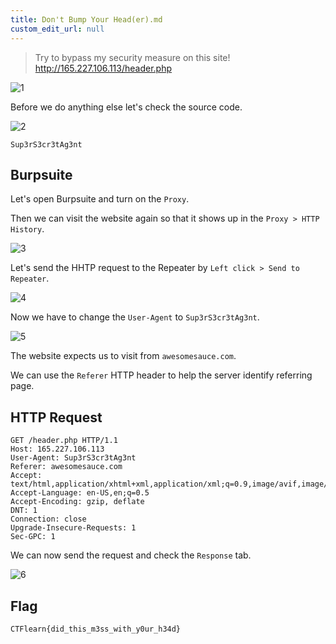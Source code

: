 ```yaml
---
title: Don't Bump Your Head(er).md
custom_edit_url: null
---
```


> Try to bypass my security measure on this site! http://165.227.106.113/header.php

![1](https://github.com/Knign/Write-ups/assets/110326359/ecd02f95-ab41-4a3a-9972-08926b96078c)

Before we do anything else let's check the source code.

![2](https://github.com/Knign/Write-ups/assets/110326359/6bce9304-1b8c-4f33-8f15-8e2079bdb39f)

```
Sup3rS3cr3tAg3nt
```
## Burpsuite
Let's open Burpsuite and turn on the `Proxy`.

Then we can visit the website again so that it shows up in the `Proxy > HTTP History`.

![3](https://github.com/Knign/Write-ups/assets/110326359/4e6a4862-c78f-4692-ab7f-6e56f6953d80)

Let's send the HHTP request to the Repeater by `Left click > Send to Repeater`.

![4](https://github.com/Knign/Write-ups/assets/110326359/3526c0ea-ac2e-40a4-a3b9-5e8fe4bf932c)

Now we have to change the `User-Agent` to `Sup3rS3cr3tAg3nt`.

![5](https://github.com/Knign/Write-ups/assets/110326359/93ba7f74-364b-4b08-b909-40e758cae7d6)

The website expects us to visit from `awesomesauce.com`.

We can use the `Referer` HTTP header to help the server identify referring page.

## HTTP Request
```
GET /header.php HTTP/1.1
Host: 165.227.106.113
User-Agent: Sup3rS3cr3tAg3nt
Referer: awesomesauce.com
Accept: text/html,application/xhtml+xml,application/xml;q=0.9,image/avif,image/webp,*/*;q=0.8
Accept-Language: en-US,en;q=0.5
Accept-Encoding: gzip, deflate
DNT: 1
Connection: close
Upgrade-Insecure-Requests: 1
Sec-GPC: 1
```
We can now send the request and check the `Response` tab.

![6](https://github.com/Knign/Write-ups/assets/110326359/b6fd12ee-fcf5-4f9e-97f8-7e6360bdacdc)

## Flag
```
CTFlearn{did_this_m3ss_with_y0ur_h34d}
```
